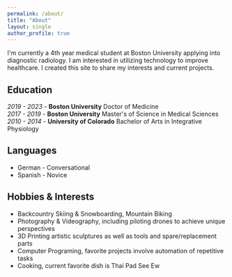 ```yaml
---
permalink: /about/
title: "About"
layout: single
author_profile: true
---
```

I'm currently a 4th year medical student at Boston University applying into diagnostic radiology. I am interested in utilizing technology to improve healthcare. I created this site to share my interests and current projects.

## Education
_2019 - 2023_ - **Boston University** Doctor of Medicine  
_2017 - 2019_ - **Boston University** Master's of Science in Medical Sciences  
_2010 - 2014_ - **University of Colorado** Bachelor of Arts in Integrative Physiology  

## Languages
* German - Conversational
* Spanish - Novice

## Hobbies & Interests
* Backcountry Skiing & Snowboarding, Mountain Biking
* Photography & Videography, including piloting drones to achieve unique perspectives
* 3D Printing artistic sculptures as well as tools and spare/replacement parts
* Computer Programing, favorite projects involve automation of repetitive tasks
* Cooking, current favorite dish is Thai Pad See Ew

